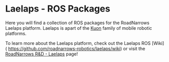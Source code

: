 Laelaps - **ROS** Packages
======

Here you will find a collection of ROS packages for the RoadNarrows Laelaps platform. Laelaps is apart of the [Kuon](https://github.com/roadnarrows-robotics/kuon) family of mobile robotic platforms.  

To learn more about the Laelaps platform, check out the Laelaps ROS [Wiki] ( https://github.com/roadnarrows-robotics/laelaps/wiki) or visit the [RoadNarrows R&D - Laelaps](http://www.roadnarrows.com/Laelaps/product-overview/#contentstrip) page!

